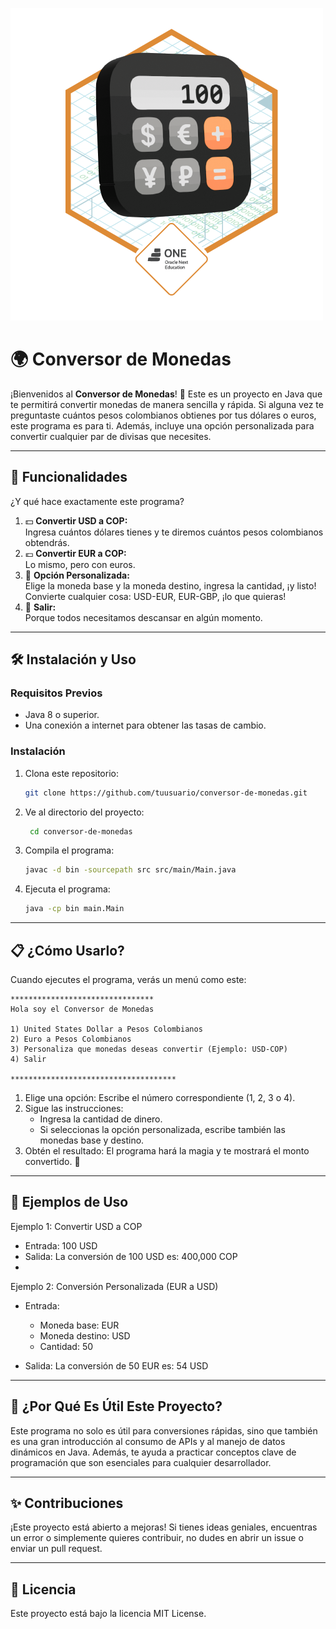 ![Badge-Converter.png](resources/Badge-Converter.png)
# 🌍 Conversor de Monedas

¡Bienvenidos al **Conversor de Monedas**! 🤑 Este es un proyecto en Java que te permitirá convertir monedas de manera sencilla y rápida. Si alguna vez te preguntaste cuántos pesos colombianos obtienes por tus dólares o euros, este programa es para ti. Además, incluye una opción personalizada para convertir cualquier par de divisas que necesites.

---

## 🚀 Funcionalidades

¿Y qué hace exactamente este programa?

1. 💵 **Convertir USD a COP:**  
   Ingresa cuántos dólares tienes y te diremos cuántos pesos colombianos obtendrás.
2. 💶 **Convertir EUR a COP:**  
   Lo mismo, pero con euros.
3. 🌟 **Opción Personalizada:**  
   Elige la moneda base y la moneda destino, ingresa la cantidad, ¡y listo! Convierte cualquier cosa: USD-EUR, EUR-GBP, ¡lo que quieras!
4. 🚪 **Salir:**  
   Porque todos necesitamos descansar en algún momento.

---

## 🛠️ Instalación y Uso

### Requisitos Previos
- Java 8 o superior.
- Una conexión a internet para obtener las tasas de cambio.

### Instalación
1. Clona este repositorio:
   ```bash
   git clone https://github.com/tuusuario/conversor-de-monedas.git

2. Ve al directorio del proyecto:
   ```bash
    cd conversor-de-monedas

3. Compila el programa:
    ```bash
   javac -d bin -sourcepath src src/main/Main.java

4. Ejecuta el programa:
    ```bash
   java -cp bin main.Main

---
## 📋 ¿Cómo Usarlo?

Cuando ejecutes el programa, verás un menú como este:
    
    ********************************
    Hola soy el Conversor de Monedas

    1) United States Dollar a Pesos Colombianos
    2) Euro a Pesos Colombianos
    3) Personaliza que monedas deseas convertir (Ejemplo: USD-COP)
    4) Salir

    *************************************

1. Elige una opción: Escribe el número correspondiente (1, 2, 3 o 4).
2. Sigue las instrucciones: 
    * Ingresa la cantidad de dinero.
    * Si seleccionas la opción personalizada, escribe también las monedas base y destino.
3. Obtén el resultado: El programa hará la magia y te mostrará el monto convertido. 🎉
---
## 🧪 Ejemplos de Uso

Ejemplo 1: Convertir USD a COP
* Entrada: 100 USD
* Salida: La conversión de 100 USD es: 400,000 COP
* 
Ejemplo 2: Conversión Personalizada (EUR a USD)
* Entrada:

  * Moneda base: EUR
  * Moneda destino: USD
  * Cantidad: 50

* Salida: La conversión de 50 EUR es: 54 USD
  
---
## 🌟 ¿Por Qué Es Útil Este Proyecto?

Este programa no solo es útil para conversiones rápidas, sino que también es una gran introducción al consumo de APIs y al manejo de datos dinámicos en Java. Además, te ayuda a practicar conceptos clave de programación que son esenciales para cualquier desarrollador.

---
## ✨ Contribuciones

¡Este proyecto está abierto a mejoras! Si tienes ideas geniales, encuentras un error o simplemente quieres contribuir, no dudes en abrir un issue o enviar un pull request.

---
## 📄 Licencia
Este proyecto está bajo la licencia MIT License.
